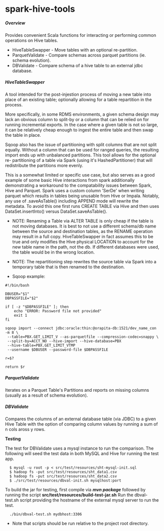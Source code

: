 spark-hive-tools
================


##### Overview

Provides convenient Scala functions for interacting or performing common operations 
on Hive tables.

 * HiveTableSwapper - Move tables with an optional re-partition.
 * ParquetValidate  - Compare schemas across parquet partitions (ie. schema evolution).
 * DBValidate       - Compare schema of a hive table to an external jdbc database.


##### HiveTableSwapper

A tool intended for the post-injestion process of moving a new table into place of 
an existing table; optionally allowing for a table repartition in the process.

More specifically, in some RDMS environments, a given schema design may lack an 
obvious column to split-by or a column that can be relied on for running incremental 
exports.  In the case where a given table is not so large, it can be relatively 
cheap enough to ingest the entire table and then swap the table in place.  
 
Sqoop also has the issue of partitioning with split columns that are not split 
equally.  Without a column that can be used for ranged queries, the resulting import 
ends up with unbalanced partitions. This tool allows for the optional re-
partitioning of a table via Spark (using it's HashedPartitioner) that will 
redistribute the partitions more evenly.

This is a somewhat limited or specific use case, but also serves as a good example 
of some basic Hive interactions from spark additionally demonstrating a workaround 
to the compatability issues between Spark, Hive and Parquet. Spark uses a custom 
column 'SerDe' when writing parquet which results in tables being unusable from 
Hive or Impala.  Notably, any use of .saveAsTable() including APPEND mode will 
rewrite the metadata. To avoid this one first runs CREATE TABLE via Hive and then 
uses DataSet.insertInto() versus DataSet.saveAsTable().

 - NOTE: Renaming a Table via ALTER TABLE is only cheap if the table is not moving 
databases. It is best to not use a different schema/db name between the source and 
destination tables, as the RENAME operation may result in a full copy. 
HiveTableSwapper in fact assumes this to be true and only modifies the Hive physical 
LOCATION to account for the new table name in the path, not the db. If different 
databases were used, the table would be in the wrong location.
 
 - NOTE: The repartitioning step rewrites the source table via Spark into a 
 temporary table that is then renamed to the destination.

 - Sqoop example:

```
#!/bin/bash

DBUSER="$1"
DBPASSFILE="$2"

if [ -z "$DBPASSFILE" ]; then
    echo "ERROR: Password file not provided"
    exit 1
fi

sqoop import --connect jdbc:oracle:thin:@orapita-db:1521/dev_name_con -m 8 \
 --table=PBX.GET_LIMIT_V --as-parquetfile --compression-codec=snappy \
 --split-by=ACCT_NO --hive-import --hive-database=PBX 
 --hive-table=PBX.GET_LIMIT_VTMP 
 --username $DBUSER --password-file $DBPASSFILE

r=$?

return $r
``` 

<!--
 * Repartitioner 
--> 

##### ParquetValidate
 
 Iterates on a Parquet Table's Partitions and reports on missing columns (usually 
as a result of schema evolution).


##### DBValidate

Compares the columns of an external database table (via JDBC) to a given Hive Table 
with the option of comparing column values by running a sum of n cols aross y rows.

**Testing**

The test for DBValidate uses a mysql instance to run the comparison. The 
following will seed the test data in both MySQL and Hive for running the test app.

```
  $ mysql -u root -p < src/test/resources/sht-mysql-init.sql
  $ hadoop fs -put src/test/resources/sht_data1.csv
  $ hadoop fs -put src/test/resources/sht_data2.csv
  $ ./src/test/resources/dbval-init.sh mysqlhost:port  
```

To build the jar for testing, first compile via ***mvn package*** followed by 
running the script **src/test/resources/build-test-jar.sh** Run the dbval-test.sh 
script providing the hostname of the external mysql server to run the test.

```
  ./bin/dbval-test.sh mydbhost:3306
```

  * Note that scripts should be run relative to the project root directory.


